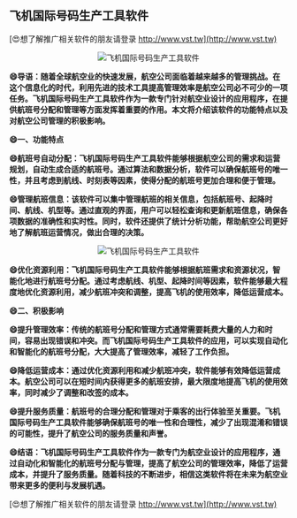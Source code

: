 ## **飞机国际号码生产工具软件**

[😍想了解推广相关软件的朋友请登录 http://www.vst.tw](http://www.vst.tw)

 <center><img src="https://vst.tw/MP4/tuiguang/png/7.png" alt="飞机国际号码生产工具软件"></center>

**😄导语：随着全球航空业的快速发展，航空公司面临着越来越多的管理挑战。在这个信息化的时代，利用先进的技术工具提高管理效率是航空公司必不可少的一项任务。飞机国际号码生产工具软件作为一款专门针对航空业设计的应用程序，在提供航班号分配和管理等方面发挥着重要的作用。本文将介绍该软件的功能特点以及对航空公司管理的积极影响。**

**😄一、功能特点**

**😄航班号自动分配：飞机国际号码生产工具软件能够根据航空公司的需求和运营规划，自动生成合适的航班号。通过算法和数据分析，软件可以确保航班号的唯一性，并且考虑到航线、时刻表等因素，使得分配的航班号更加合理和便于管理。**

**😄管理航班信息：该软件可以集中管理航班的相关信息，包括航班号、起降时间、航线、机型等。通过直观的界面，用户可以轻松查询和更新航班信息，确保各项数据的准确性和实时性。同时，软件还提供了统计分析功能，帮助航空公司更好地了解航班运营情况，做出合理的决策。**

 <center><img src="https://vst.tw/MP4/tuiguang/png/0.png" alt="飞机国际号码生产工具软件"></center>

**😄优化资源利用：飞机国际号码生产工具软件能够根据航班需求和资源状况，智能化地进行航班号分配。通过考虑航线、机型、起降时间等因素，软件能够最大程度地优化资源利用，减少航班冲突和调整，提高飞机的使用效率，降低运营成本。**

**😄二、积极影响**

**😄提升管理效率：传统的航班号分配和管理方式通常需要耗费大量的人力和时间，容易出现错误和冲突。而飞机国际号码生产工具软件的应用，可以实现自动化和智能化的航班号分配，大大提高了管理效率，减轻了工作负担。**

**😄降低运营成本：通过优化资源利用和减少航班冲突，软件能够有效降低运营成本。航空公司可以在短时间内获得更多的航班安排，最大限度地提高飞机的使用效率，同时减少了调整和改签的成本。**

**😄提升服务质量：航班号的合理分配和管理对于乘客的出行体验至关重要。飞机国际号码生产工具软件能够确保航班号的唯一性和合理性，减少了出现混淆和错误的可能性，提升了航空公司的服务质量和声誉。**

**😄结语：飞机国际号码生产工具软件作为一款专门为航空业设计的应用程序，通过自动化和智能化的航班号分配与管理，提高了航空公司的管理效率，降低了运营成本，并提升了服务质量。随着科技的不断进步，相信这类软件将在未来为航空业带来更多的便利与发展机遇。**

[😍想了解推广相关软件的朋友请登录 http://www.vst.tw](http://www.vst.tw)



